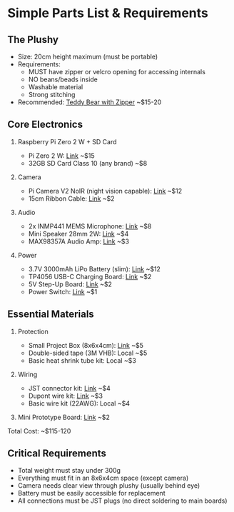 # Simple Parts List & Requirements

## The Plushy
- Size: 20cm height maximum (must be portable)
- Requirements: 
  - MUST have zipper or velcro opening for accessing internals
  - NO beans/beads inside
  - Washable material
  - Strong stitching
- Recommended: [Teddy Bear with Zipper](https://aliexpress.com/teddy-zipper) ~$15-20

## Core Electronics
1. Raspberry Pi Zero 2 W + SD Card
   - Pi Zero 2 W: [Link](https://aliexpress.com/pizero2w) ~$15
   - 32GB SD Card Class 10 (any brand) ~$8

2. Camera
   - Pi Camera V2 NoIR (night vision capable): [Link](https://aliexpress.com/picam) ~$12
   - 15cm Ribbon Cable: [Link](https://aliexpress.com/ribbon) ~$2

3. Audio
   - 2x INMP441 MEMS Microphone: [Link](https://aliexpress.com/inmp441) ~$8
   - Mini Speaker 28mm 2W: [Link](https://aliexpress.com/speaker) ~$4
   - MAX98357A Audio Amp: [Link](https://aliexpress.com/max98357) ~$3

4. Power
   - 3.7V 3000mAh LiPo Battery (slim): [Link](https://aliexpress.com/lipo) ~$12
   - TP4056 USB-C Charging Board: [Link](https://aliexpress.com/tp4056) ~$2
   - 5V Step-Up Board: [Link](https://aliexpress.com/stepup) ~$2
   - Power Switch: [Link](https://aliexpress.com/switch) ~$1

## Essential Materials
1. Protection
   - Small Project Box (8x6x4cm): [Link](https://aliexpress.com/box) ~$5
   - Double-sided tape (3M VHB): Local ~$5
   - Basic heat shrink tube kit: Local ~$3

2. Wiring
   - JST connector kit: [Link](https://aliexpress.com/jst) ~$4
   - Dupont wire kit: [Link](https://aliexpress.com/dupont) ~$3
   - Basic wire kit (22AWG): Local ~$4

3. Mini Prototype Board: [Link](https://aliexpress.com/proto) ~$2

Total Cost: ~$115-120

## Critical Requirements
- Total weight must stay under 300g
- Everything must fit in an 8x6x4cm space (except camera)
- Camera needs clear view through plushy (usually behind eye)
- Battery must be easily accessible for replacement
- All connections must be JST plugs (no direct soldering to main boards)
